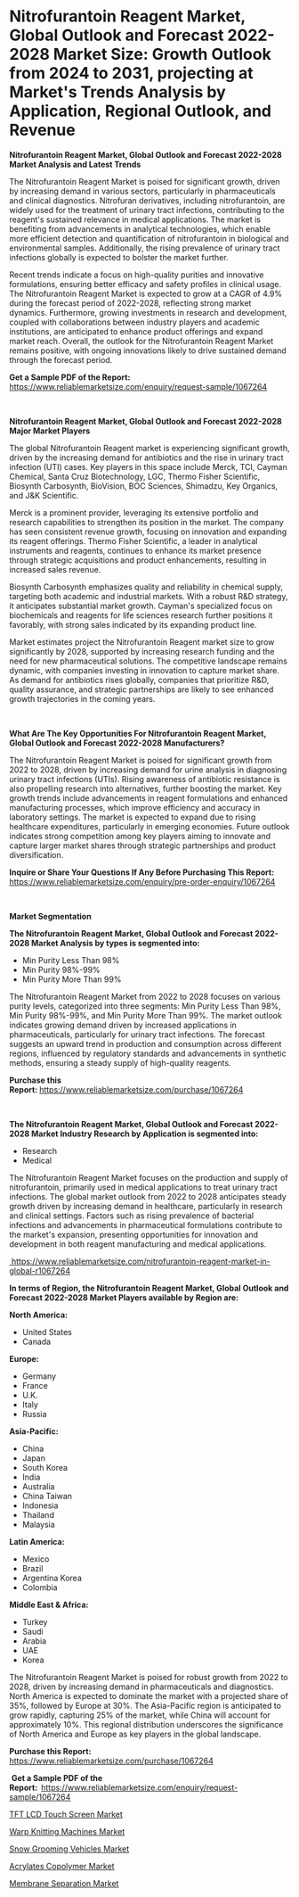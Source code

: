 <p><h1>Nitrofurantoin Reagent Market, Global Outlook and Forecast 2022-2028 Market Size: Growth Outlook from 2024 to 2031, projecting at Market's Trends Analysis by Application, Regional Outlook, and Revenue</h1></p><p><strong>Nitrofurantoin Reagent Market, Global Outlook and Forecast 2022-2028 Market Analysis and Latest Trends</strong></p>
<p><p>The Nitrofurantoin Reagent Market is poised for significant growth, driven by increasing demand in various sectors, particularly in pharmaceuticals and clinical diagnostics. Nitrofuran derivatives, including nitrofurantoin, are widely used for the treatment of urinary tract infections, contributing to the reagent's sustained relevance in medical applications. The market is benefiting from advancements in analytical technologies, which enable more efficient detection and quantification of nitrofurantoin in biological and environmental samples. Additionally, the rising prevalence of urinary tract infections globally is expected to bolster the market further.</p><p>Recent trends indicate a focus on high-quality purities and innovative formulations, ensuring better efficacy and safety profiles in clinical usage. The Nitrofurantoin Reagent Market is expected to grow at a CAGR of 4.9% during the forecast period of 2022-2028, reflecting strong market dynamics. Furthermore, growing investments in research and development, coupled with collaborations between industry players and academic institutions, are anticipated to enhance product offerings and expand market reach. Overall, the outlook for the Nitrofurantoin Reagent Market remains positive, with ongoing innovations likely to drive sustained demand through the forecast period.</p></p>
<p><strong>Get a Sample PDF of the Report:&nbsp;</strong> <a href="https://www.reliablemarketsize.com/enquiry/request-sample/1067264">https://www.reliablemarketsize.com/enquiry/request-sample/1067264</a></p>
<p>&nbsp;</p>
<p><strong>Nitrofurantoin Reagent Market, Global Outlook and Forecast 2022-2028 Major Market Players</strong></p>
<p><p>The global Nitrofurantoin Reagent market is experiencing significant growth, driven by the increasing demand for antibiotics and the rise in urinary tract infection (UTI) cases. Key players in this space include Merck, TCI, Cayman Chemical, Santa Cruz Biotechnology, LGC, Thermo Fisher Scientific, Biosynth Carbosynth, BioVision, BOC Sciences, Shimadzu, Key Organics, and J&K Scientific.</p><p>Merck is a prominent provider, leveraging its extensive portfolio and research capabilities to strengthen its position in the market. The company has seen consistent revenue growth, focusing on innovation and expanding its reagent offerings. Thermo Fisher Scientific, a leader in analytical instruments and reagents, continues to enhance its market presence through strategic acquisitions and product enhancements, resulting in increased sales revenue.</p><p>Biosynth Carbosynth emphasizes quality and reliability in chemical supply, targeting both academic and industrial markets. With a robust R&D strategy, it anticipates substantial market growth. Cayman's specialized focus on biochemicals and reagents for life sciences research further positions it favorably, with strong sales indicated by its expanding product line.</p><p>Market estimates project the Nitrofurantoin Reagent market size to grow significantly by 2028, supported by increasing research funding and the need for new pharmaceutical solutions. The competitive landscape remains dynamic, with companies investing in innovation to capture market share. As demand for antibiotics rises globally, companies that prioritize R&D, quality assurance, and strategic partnerships are likely to see enhanced growth trajectories in the coming years.</p></p>
<p>&nbsp;</p>
<p><strong>What Are The Key Opportunities For Nitrofurantoin Reagent Market, Global Outlook and Forecast 2022-2028 Manufacturers?</strong></p>
<p><p>The Nitrofurantoin Reagent Market is poised for significant growth from 2022 to 2028, driven by increasing demand for urine analysis in diagnosing urinary tract infections (UTIs). Rising awareness of antibiotic resistance is also propelling research into alternatives, further boosting the market. Key growth trends include advancements in reagent formulations and enhanced manufacturing processes, which improve efficiency and accuracy in laboratory settings. The market is expected to expand due to rising healthcare expenditures, particularly in emerging economies. Future outlook indicates strong competition among key players aiming to innovate and capture larger market shares through strategic partnerships and product diversification.</p></p>
<p><strong>Inquire or Share Your Questions If Any Before Purchasing This Report:</strong> <a href="https://www.reliablemarketsize.com/enquiry/pre-order-enquiry/1067264">https://www.reliablemarketsize.com/enquiry/pre-order-enquiry/1067264</a></p>
<p>&nbsp;</p>
<p><strong>Market Segmentation</strong></p>
<p><strong>The Nitrofurantoin Reagent Market, Global Outlook and Forecast 2022-2028 Market Analysis by types is segmented into:</strong></p>
<p><ul><li>Min Purity Less Than 98%</li><li>Min Purity 98%-99%</li><li>Min Purity More Than 99%</li></ul></p>
<p><p>The Nitrofurantoin Reagent Market from 2022 to 2028 focuses on various purity levels, categorized into three segments: Min Purity Less Than 98%, Min Purity 98%-99%, and Min Purity More Than 99%. The market outlook indicates growing demand driven by increased applications in pharmaceuticals, particularly for urinary tract infections. The forecast suggests an upward trend in production and consumption across different regions, influenced by regulatory standards and advancements in synthetic methods, ensuring a steady supply of high-quality reagents.</p></p>
<p><strong>Purchase this Report:&nbsp;</strong><a href="https://www.reliablemarketsize.com/purchase/1067264">https://www.reliablemarketsize.com/purchase/1067264</a></p>
<p>&nbsp;</p>
<p><strong>The Nitrofurantoin Reagent Market, Global Outlook and Forecast 2022-2028 Market Industry Research by Application is segmented into:</strong></p>
<p><ul><li>Research</li><li>Medical</li></ul></p>
<p><p>The Nitrofurantoin Reagent Market focuses on the production and supply of nitrofurantoin, primarily used in medical applications to treat urinary tract infections. The global market outlook from 2022 to 2028 anticipates steady growth driven by increasing demand in healthcare, particularly in research and clinical settings. Factors such as rising prevalence of bacterial infections and advancements in pharmaceutical formulations contribute to the market's expansion, presenting opportunities for innovation and development in both reagent manufacturing and medical applications.</p></p>
<p><a href="https://www.reliablemarketsize.com/nitrofurantoin-reagent-market-in-global-r1067264">&nbsp;https://www.reliablemarketsize.com/nitrofurantoin-reagent-market-in-global-r1067264</a></p>
<p><strong>In terms of Region, the Nitrofurantoin Reagent Market, Global Outlook and Forecast 2022-2028 Market Players available by Region are:</strong></p>
<p>
    <p> <strong> North America: </strong>
        <ul>
            <li>United States</li>
            <li>Canada</li>
        </ul>
        </p> 
    <p> <strong> Europe: </strong>
        <ul>
            <li>Germany</li>
            <li>France</li>
            <li>U.K.</li>
            <li>Italy</li>
            <li>Russia</li>
        </ul>
        </p> 
    <p> <strong> Asia-Pacific: </strong>
        <ul>
            <li>China</li>
            <li>Japan</li>
            <li>South Korea</li>
            <li>India</li>
            <li>Australia</li>
            <li>China Taiwan</li>
            <li>Indonesia</li>
            <li>Thailand</li>
            <li>Malaysia</li>
        </ul>
        </p> 
    <p> <strong> Latin America: </strong>
        <ul>
            <li>Mexico</li>
            <li>Brazil</li>
            <li>Argentina Korea</li>
            <li>Colombia</li>
        </ul>
        </p> 
    <p> <strong> Middle East & Africa: </strong>
        <ul>
            <li>Turkey</li>
            <li>Saudi</li>
            <li>Arabia</li>
            <li>UAE</li>
            <li>Korea</li>
        </ul>
    </p>
    </p>
<p><p>The Nitrofurantoin Reagent Market is poised for robust growth from 2022 to 2028, driven by increasing demand in pharmaceuticals and diagnostics. North America is expected to dominate the market with a projected share of 35%, followed by Europe at 30%. The Asia-Pacific region is anticipated to grow rapidly, capturing 25% of the market, while China will account for approximately 10%. This regional distribution underscores the significance of North America and Europe as key players in the global landscape.</p></p>
<p><strong>Purchase this Report: </strong><a href="https://www.reliablemarketsize.com/purchase/1067264">https://www.reliablemarketsize.com/purchase/1067264</a></p>
<p>&nbsp;<strong>Get a Sample PDF of the Report:&nbsp;&nbsp;</strong><a href="https://www.reliablemarketsize.com/enquiry/request-sample/1067264">https://www.reliablemarketsize.com/enquiry/request-sample/1067264</a></p>
<p><strong></strong></p>
<p><p><a href="https://www.linkedin.com/pulse/tft-lcd-touch-screen-market-segmentation-geographical-euhrc?trackingId=dac4amabR%2Fa6r5dM6oOzcA%3D%3D">TFT LCD Touch Screen Market</a></p><p><a href="https://medium.com/@philipholland626/the-warp-knitting-machines-market-has-witnessed-significant-growth-in-recent-years-and-this-c44053ddfb85">Warp Knitting Machines Market</a></p><p><a href="https://medium.com/@alaasultan2024/the-market-for-snow-grooming-vehicles-market-is-examined-in-this-report-along-with-the-factors-7fa56d1cdd14">Snow Grooming Vehicles Market</a></p><p><a href="https://issuu.com/reportprime-2/docs/acrylates-copolymer-market-size-203_1baec8eae22a4d">Acrylates Copolymer Market</a></p><p><a href="https://issuu.com/reportprime-2/docs/membrane-separation-market-size-203_62497c19905c7d">Membrane Separation Market</a></p></p>